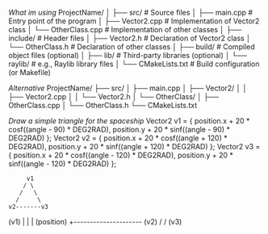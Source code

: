 *What im using*
ProjectName/
│
├── src/                 # Source files
│   ├── main.cpp         # Entry point of the program
│   ├── Vector2.cpp      # Implementation of Vector2 class
│   └── OtherClass.cpp   # Implementation of other classes
│
├── include/             # Header files
│   ├── Vector2.h        # Declaration of Vector2 class
│   └── OtherClass.h     # Declaration of other classes
│
├── build/               # Compiled object files (optional)
│
├── lib/                 # Third-party libraries (optional)
│   └── raylib/          # e.g., Raylib library files
│
└── CMakeLists.txt       # Build configuration (or Makefile)

*Alternative*
ProjectName/
├── src/
│   ├── main.cpp
│   ├── Vector2/
│   │   ├── Vector2.cpp
│   │   └── Vector2.h
│   └── OtherClass/
│       ├── OtherClass.cpp
│       └── OtherClass.h
└── CMakeLists.txt

*Draw a simple triangle for the spaceship*
Vector2 v1 = { position.x + 20 * cosf((angle - 90) * DEG2RAD), position.y + 20 * sinf((angle - 90) * DEG2RAD) };
Vector2 v2 = { position.x + 20 * cosf((angle + 120) * DEG2RAD), position.y + 20 * sinf((angle + 120) * DEG2RAD) };
Vector2 v3 = { position.x + 20 * cosf((angle - 120) * DEG2RAD), position.y + 20 * sinf((angle - 120) * DEG2RAD) }; 

         v1
        / \
       /   \
      /     \
    v2-------v3


  (v1)
     |
     |
     |     (position)
     +--------------------- (v2)
    /
   /
(v3)

